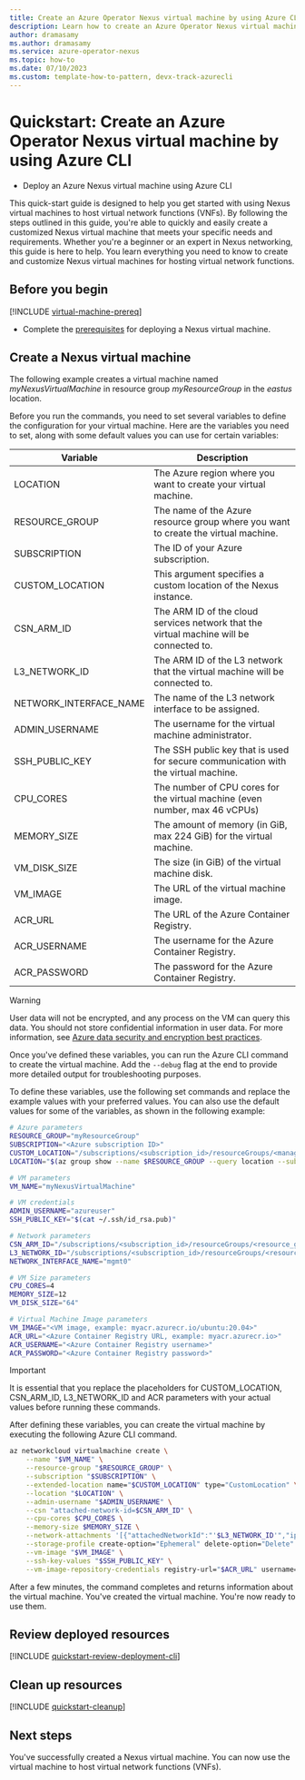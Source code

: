 ```yaml
---
title: Create an Azure Operator Nexus virtual machine by using Azure CLI
description: Learn how to create an Azure Operator Nexus virtual machine (VM) for virtual network function (VNF) workloads
author: dramasamy
ms.author: dramasamy
ms.service: azure-operator-nexus
ms.topic: how-to
ms.date: 07/10/2023
ms.custom: template-how-to-pattern, devx-track-azurecli
---
```


# Quickstart: Create an Azure Operator Nexus virtual machine by using Azure CLI

* Deploy an Azure Nexus virtual machine using Azure CLI

This quick-start guide is designed to help you get started with using Nexus virtual machines to host virtual network functions (VNFs). By following the steps outlined in this guide, you're able to quickly and easily create a customized Nexus virtual machine that meets your specific needs and requirements. Whether you're a beginner or an expert in Nexus networking, this guide is here to help. You learn everything you need to know to create and customize Nexus virtual machines for hosting virtual network functions.

## Before you begin

[!INCLUDE [virtual-machine-prereq](./includes/virtual-machine/quickstart-prereq.md)]
* Complete the [prerequisites](./quickstarts-tenant-workload-prerequisites.md) for deploying a Nexus virtual machine.

## Create a Nexus virtual machine

The following example creates a virtual machine named *myNexusVirtualMachine* in resource group *myResourceGroup* in the *eastus* location.

Before you run the commands, you need to set several variables to define the configuration for your virtual machine. Here are the variables you need to set, along with some default values you can use for certain variables:

| Variable                   | Description                                                                                           |
| -------------------------- | ------------------------------------------------------------------------------------------------------|
| LOCATION                   | The Azure region where you want to create your virtual machine.                                       |
| RESOURCE_GROUP             | The name of the Azure resource group where you want to create the virtual machine.                    |
| SUBSCRIPTION               | The ID of your Azure subscription.                                                                    |
| CUSTOM_LOCATION            | This argument specifies a custom location of the Nexus instance.                                      |
| CSN_ARM_ID                 | The ARM ID of the cloud services network that the virtual machine will be connected to.               |
| L3_NETWORK_ID              | The ARM ID of the L3 network that the virtual machine will be connected to.                           |
| NETWORK_INTERFACE_NAME     | The name of the L3 network interface to be assigned.                                                  |
| ADMIN_USERNAME             | The username for the virtual machine administrator.                                                   |
| SSH_PUBLIC_KEY             | The SSH public key that is used for secure communication with the virtual machine.                    |
| CPU_CORES                  | The number of CPU cores for the virtual machine (even number, max 46 vCPUs)                           |
| MEMORY_SIZE                | The amount of memory (in GiB, max 224 GiB) for the virtual machine.                                     |
| VM_DISK_SIZE               | The size (in GiB) of the virtual machine disk.                                                         |
| VM_IMAGE                   | The URL of the virtual machine image.                                                                 |
| ACR_URL                    | The URL of the Azure Container Registry.                                                              |
| ACR_USERNAME               | The username for the Azure Container Registry.                                                        |
| ACR_PASSWORD               | The password for the Azure Container Registry.                                                        |

> [!WARNING]
> User data will not be encrypted, and any process on the VM can query this data. You should not store confidential information in user data. For more information, see [Azure data security and encryption best practices](/azure/security/fundamentals/data-encryption-best-practices).

Once you've defined these variables, you can run the Azure CLI command to create the virtual machine. Add the ```--debug``` flag at the end to provide more detailed output for troubleshooting purposes.

To define these variables, use the following set commands and replace the example values with your preferred values. You can also use the default values for some of the variables, as shown in the following example:

```bash
# Azure parameters
RESOURCE_GROUP="myResourceGroup"
SUBSCRIPTION="<Azure subscription ID>"
CUSTOM_LOCATION="/subscriptions/<subscription_id>/resourceGroups/<managed_resource_group>/providers/microsoft.extendedlocation/customlocations/<custom-location-name>"
LOCATION="$(az group show --name $RESOURCE_GROUP --query location --subscription $SUBSCRIPTION -o tsv)"

# VM parameters
VM_NAME="myNexusVirtualMachine"

# VM credentials
ADMIN_USERNAME="azureuser"
SSH_PUBLIC_KEY="$(cat ~/.ssh/id_rsa.pub)"

# Network parameters
CSN_ARM_ID="/subscriptions/<subscription_id>/resourceGroups/<resource_group>/providers/Microsoft.NetworkCloud/cloudServicesNetworks/<csn-name>"
L3_NETWORK_ID="/subscriptions/<subscription_id>/resourceGroups/<resource_group>/providers/Microsoft.NetworkCloud/l3Networks/<l3Network-name>"
NETWORK_INTERFACE_NAME="mgmt0"

# VM Size parameters
CPU_CORES=4
MEMORY_SIZE=12
VM_DISK_SIZE="64"

# Virtual Machine Image parameters
VM_IMAGE="<VM image, example: myacr.azurecr.io/ubuntu:20.04>"
ACR_URL="<Azure Container Registry URL, example: myacr.azurecr.io>"
ACR_USERNAME="<Azure Container Registry username>"
ACR_PASSWORD="<Azure Container Registry password>"
```

> [!IMPORTANT]
> It is essential that you replace the placeholders for CUSTOM_LOCATION, CSN_ARM_ID, L3_NETWORK_ID and ACR parameters with your actual values before running these commands.

After defining these variables, you can create the virtual machine by executing the following Azure CLI command.

```bash
az networkcloud virtualmachine create \
    --name "$VM_NAME" \
    --resource-group "$RESOURCE_GROUP" \
    --subscription "$SUBSCRIPTION" \
    --extended-location name="$CUSTOM_LOCATION" type="CustomLocation" \
    --location "$LOCATION" \
    --admin-username "$ADMIN_USERNAME" \
    --csn "attached-network-id=$CSN_ARM_ID" \
    --cpu-cores $CPU_CORES \
    --memory-size $MEMORY_SIZE \
    --network-attachments '[{"attachedNetworkId":"'$L3_NETWORK_ID'","ipAllocationMethod":"Dynamic","defaultGateway":"True","networkAttachmentName":"'$NETWORK_INTERFACE_NAME'"}]'\
    --storage-profile create-option="Ephemeral" delete-option="Delete" disk-size="$VM_DISK_SIZE" \
    --vm-image "$VM_IMAGE" \
    --ssh-key-values "$SSH_PUBLIC_KEY" \
    --vm-image-repository-credentials registry-url="$ACR_URL" username="$ACR_USERNAME" password="$ACR_PASSWORD"
```

After a few minutes, the command completes and returns information about the virtual machine. You've created the virtual machine. You're now ready to use them.

## Review deployed resources

[!INCLUDE [quickstart-review-deployment-cli](./includes/virtual-machine/quickstart-review-deployment-cli.md)]

## Clean up resources

[!INCLUDE [quickstart-cleanup](./includes/virtual-machine/quickstart-cleanup-cli.md)]

## Next steps

You've successfully created a Nexus virtual machine. You can now use the virtual machine to host virtual network functions (VNFs).
